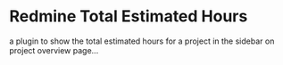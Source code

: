 Redmine Total Estimated Hours
=============================

a plugin to show the total estimated hours for a project in the sidebar on project overview page...